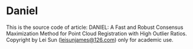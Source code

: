 # Daniel

This is the source code of article:
DANIEL: A Fast and Robust Consensus Maximization Method for Point Cloud Registration with High Outlier Ratios.
Copyright by Lei Sun (leisunjames@126.com) only for academic use.
